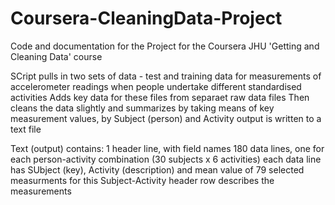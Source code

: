 # Coursera-CleaningData-Project
Code and documentation for the Project for the Coursera JHU 'Getting and Cleaning Data' course

SCript pulls in two sets of data - test and training data for measurements of accelerometer readings when people undertake different standardised activities
Adds key data for these files from separaet raw data files
Then cleans the data slightly
and summarizes by taking means of key measurement values, by Subject (person) and Activity
output is written to a text file

Text (output) contains:
1 header line, with field names
180 data lines, one for each person-activity combination (30 subjects x 6 activities)
each data line has SUbject (key), Activity (description) and mean value of 79 selected measurments for this Subject-Activity
header row describes the measurements
